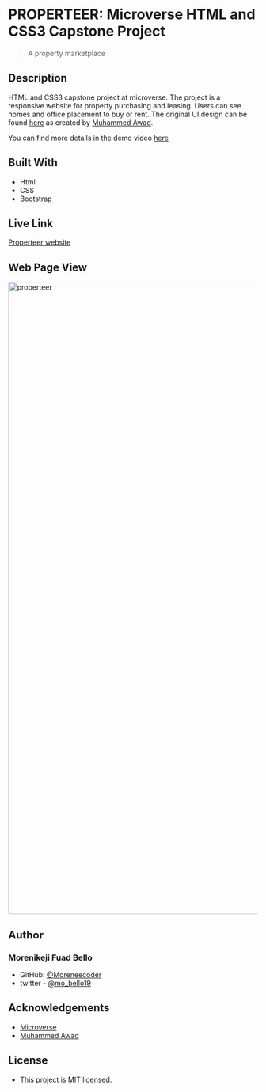 # PROPERTEER: Microverse HTML and CSS3 Capstone Project
>A property marketplace

## Description
HTML and CSS3 capstone project at microverse. The project is a responsive website for property purchasing and leasing. Users can see homes and office placement to buy or rent. The original UI design can be found [here](https://www.behance.net/gallery/24796463/ZATTIX) as created by [Muhammed Awad](https://www.behance.net/M_Awad).

You can find more details in the demo video [here](https://www.loom.com/share/71348b136b2c461d826d9757b14c15ae)

## Built With
* Html
* CSS
* Bootstrap

## Live Link
[Properteer website](https://moreneecoder.github.io/properteer/)

## Web Page View
<img width="1278" alt="properteer" src="https://user-images.githubusercontent.com/38987207/106820046-ffe25b80-667a-11eb-947c-9958524e326b.png">

## Author

### Morenikeji Fuad Bello
* GitHub: [@Moreneecoder](https://github.com/Moreneecoder)
* twitter - [@mo_bello19](https://twitter.com/mo_bello19)

## Acknowledgements
* [Microverse](https://www.microverse.org)
* [Muhammed Awad](https://www.behance.net/M_Awad)

## License
* This project is [MIT](https://opensource.org/licenses/MIT) licensed.

